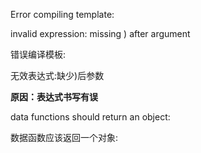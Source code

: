 Error compiling template:

invalid expression: missing ) after argument

错误编译模板:

无效表达式:缺少)后参数

**原因：表达式书写有误**

data functions should return an object:

数据函数应该返回一个对象:

